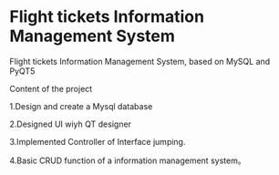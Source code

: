 # Flight tickets Information Management System
Flight tickets Information Management System, based on MySQL and PyQT5

Content of the project

1.Design and create a Mysql database

2.Designed UI  wiyh QT designer

3.Implemented Controller of Interface jumping.

4.Basic CRUD function of a information management system。
